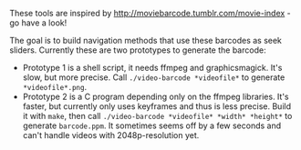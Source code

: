 These tools are inspired by http://moviebarcode.tumblr.com/movie-index - go
have a look!

The goal is to build navigation methods that use these barcodes as seek
sliders. Currently these are two prototypes to generate the barcode:

- Prototype 1 is a shell script, it needs ffmpeg and graphicsmagick. It's slow,
  but more precise. Call `./video-barcode *videofile*` to generate
  `*videofile*.png`.
- Prototype 2 is a C program depending only on the ffmpeg libraries. It's
  faster, but currently only uses keyframes and thus is less precise. Build it
  with `make`, then call `./video-barcode *videofile* *width* *height*` to
  generate `barcode.ppm`. It sometimes seems off by a few seconds and can't
  handle videos with 2048p-resolution yet.
